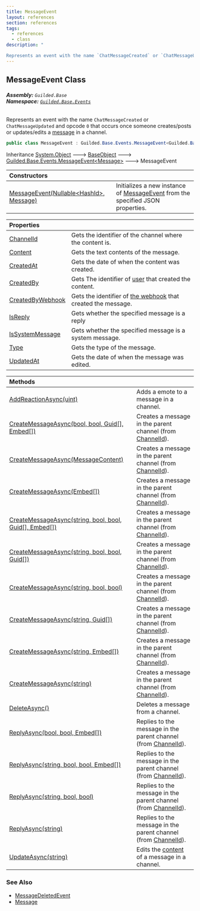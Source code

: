 ```yaml
---
title: MessageEvent
layout: references
section: references
tags:
  - references
  - class
description: "

Represents an event with the name `ChatMessageCreated` or `ChatMessageUpdated` and opcode `0` that occurs once someone creates/posts or updates/edits a [message](MessageEvent_T_.Message.md 'Guilded.Base.Events.MessageEvent<T>.Message') in a channel."
---
```


## MessageEvent Class
###### **Assembly:** `Guilded.Base`<br/>**Namespace:** [`Guilded.Base.Events`](Guilded.Base.Events.md 'Guilded.Base.Events')

Represents an event with the name `ChatMessageCreated` or `ChatMessageUpdated` and opcode `0` that occurs once someone creates/posts or updates/edits a [message](MessageEvent_T_.Message.md 'Guilded.Base.Events.MessageEvent<T>.Message') in a channel.

```csharp
public class MessageEvent : Guilded.Base.Events.MessageEvent<Guilded.Base.Content.Message>
```

Inheritance [System.Object](https://docs.microsoft.com/en-us/dotnet/api/System.Object 'System.Object') &#129106; [BaseObject](BaseObject.md 'Guilded.Base.BaseObject') &#129106; [Guilded.Base.Events.MessageEvent&lt;](MessageEvent_T_.md 'Guilded.Base.Events.MessageEvent<T>')[Message](Message.md 'Guilded.Base.Content.Message')[&gt;](MessageEvent_T_.md 'Guilded.Base.Events.MessageEvent<T>') &#129106; MessageEvent

| Constructors | |
| :--- | :--- |
| [MessageEvent(Nullable&lt;HashId&gt;, Message)](MessageEvent.MessageEvent(Nullable_HashId_,Message).md 'Guilded.Base.Events.MessageEvent.MessageEvent(System.Nullable<Guilded.Base.HashId>, Guilded.Base.Content.Message)') | Initializes a new instance of [MessageEvent](MessageEvent.md 'Guilded.Base.Events.MessageEvent') from the specified JSON properties. |

| Properties | |
| :--- | :--- |
| [ChannelId](MessageEvent.ChannelId.md 'Guilded.Base.Events.MessageEvent.ChannelId') | Gets the identifier of the channel where the content is. |
| [Content](MessageEvent.Content.md 'Guilded.Base.Events.MessageEvent.Content') | Gets the text contents of the message. |
| [CreatedAt](MessageEvent.CreatedAt.md 'Guilded.Base.Events.MessageEvent.CreatedAt') | Gets the date of when the content was created. |
| [CreatedBy](MessageEvent.CreatedBy.md 'Guilded.Base.Events.MessageEvent.CreatedBy') | Gets The identifier of [user](User.md 'Guilded.Base.Users.User') that created the content. |
| [CreatedByWebhook](MessageEvent.CreatedByWebhook.md 'Guilded.Base.Events.MessageEvent.CreatedByWebhook') | Gets the identifier of [the webhook](Webhook.md 'Guilded.Base.Servers.Webhook') that created the message. |
| [IsReply](MessageEvent.IsReply.md 'Guilded.Base.Events.MessageEvent.IsReply') | Gets whether the specified message is a reply |
| [IsSystemMessage](MessageEvent.IsSystemMessage.md 'Guilded.Base.Events.MessageEvent.IsSystemMessage') | Gets whether the specified message is a system message. |
| [Type](MessageEvent.Type.md 'Guilded.Base.Events.MessageEvent.Type') | Gets the type of the message. |
| [UpdatedAt](MessageEvent.UpdatedAt.md 'Guilded.Base.Events.MessageEvent.UpdatedAt') | Gets the date of when the message was edited. |

| Methods | |
| :--- | :--- |
| [AddReactionAsync(uint)](MessageEvent.AddReactionAsync(uint).md 'Guilded.Base.Events.MessageEvent.AddReactionAsync(uint)') | Adds a emote to a message in a channel. |
| [CreateMessageAsync(bool, bool, Guid[], Embed[])](MessageEvent.CreateMessageAsync(bool,bool,Guid[],Embed[]).md 'Guilded.Base.Events.MessageEvent.CreateMessageAsync(bool, bool, Guid[], Guilded.Base.Embeds.Embed[])') | Creates a message in the parent channel (from [ChannelId](ChannelContent_TId,TServer_.ChannelId.md 'Guilded.Base.Content.ChannelContent<TId,TServer>.ChannelId')). |
| [CreateMessageAsync(MessageContent)](MessageEvent.CreateMessageAsync(MessageContent).md 'Guilded.Base.Events.MessageEvent.CreateMessageAsync(Guilded.Base.Content.MessageContent)') | Creates a message in the parent channel (from [ChannelId](ChannelContent_TId,TServer_.ChannelId.md 'Guilded.Base.Content.ChannelContent<TId,TServer>.ChannelId')). |
| [CreateMessageAsync(Embed[])](MessageEvent.CreateMessageAsync(Embed[]).md 'Guilded.Base.Events.MessageEvent.CreateMessageAsync(Guilded.Base.Embeds.Embed[])') | Creates a message in the parent channel (from [ChannelId](ChannelContent_TId,TServer_.ChannelId.md 'Guilded.Base.Content.ChannelContent<TId,TServer>.ChannelId')). |
| [CreateMessageAsync(string, bool, bool, Guid[], Embed[])](MessageEvent.CreateMessageAsync(string,bool,bool,Guid[],Embed[]).md 'Guilded.Base.Events.MessageEvent.CreateMessageAsync(string, bool, bool, Guid[], Guilded.Base.Embeds.Embed[])') | Creates a message in the parent channel (from [ChannelId](ChannelContent_TId,TServer_.ChannelId.md 'Guilded.Base.Content.ChannelContent<TId,TServer>.ChannelId')). |
| [CreateMessageAsync(string, bool, bool, Guid[])](MessageEvent.CreateMessageAsync(string,bool,bool,Guid[]).md 'Guilded.Base.Events.MessageEvent.CreateMessageAsync(string, bool, bool, Guid[])') | Creates a message in the parent channel (from [ChannelId](ChannelContent_TId,TServer_.ChannelId.md 'Guilded.Base.Content.ChannelContent<TId,TServer>.ChannelId')). |
| [CreateMessageAsync(string, bool, bool)](MessageEvent.CreateMessageAsync(string,bool,bool).md 'Guilded.Base.Events.MessageEvent.CreateMessageAsync(string, bool, bool)') | Creates a message in the parent channel (from [ChannelId](ChannelContent_TId,TServer_.ChannelId.md 'Guilded.Base.Content.ChannelContent<TId,TServer>.ChannelId')). |
| [CreateMessageAsync(string, Guid[])](MessageEvent.CreateMessageAsync(string,Guid[]).md 'Guilded.Base.Events.MessageEvent.CreateMessageAsync(string, Guid[])') | Creates a message in the parent channel (from [ChannelId](ChannelContent_TId,TServer_.ChannelId.md 'Guilded.Base.Content.ChannelContent<TId,TServer>.ChannelId')). |
| [CreateMessageAsync(string, Embed[])](MessageEvent.CreateMessageAsync(string,Embed[]).md 'Guilded.Base.Events.MessageEvent.CreateMessageAsync(string, Guilded.Base.Embeds.Embed[])') | Creates a message in the parent channel (from [ChannelId](ChannelContent_TId,TServer_.ChannelId.md 'Guilded.Base.Content.ChannelContent<TId,TServer>.ChannelId')). |
| [CreateMessageAsync(string)](MessageEvent.CreateMessageAsync(string).md 'Guilded.Base.Events.MessageEvent.CreateMessageAsync(string)') | Creates a message in the parent channel (from [ChannelId](ChannelContent_TId,TServer_.ChannelId.md 'Guilded.Base.Content.ChannelContent<TId,TServer>.ChannelId')). |
| [DeleteAsync()](MessageEvent.DeleteAsync().md 'Guilded.Base.Events.MessageEvent.DeleteAsync()') | Deletes a message from a channel. |
| [ReplyAsync(bool, bool, Embed[])](MessageEvent.ReplyAsync(bool,bool,Embed[]).md 'Guilded.Base.Events.MessageEvent.ReplyAsync(bool, bool, Guilded.Base.Embeds.Embed[])') | Replies to the message in the parent channel (from [ChannelId](ChannelContent_TId,TServer_.ChannelId.md 'Guilded.Base.Content.ChannelContent<TId,TServer>.ChannelId')). |
| [ReplyAsync(string, bool, bool, Embed[])](MessageEvent.ReplyAsync(string,bool,bool,Embed[]).md 'Guilded.Base.Events.MessageEvent.ReplyAsync(string, bool, bool, Guilded.Base.Embeds.Embed[])') | Replies to the message in the parent channel (from [ChannelId](ChannelContent_TId,TServer_.ChannelId.md 'Guilded.Base.Content.ChannelContent<TId,TServer>.ChannelId')). |
| [ReplyAsync(string, bool, bool)](MessageEvent.ReplyAsync(string,bool,bool).md 'Guilded.Base.Events.MessageEvent.ReplyAsync(string, bool, bool)') | Replies to the message in the parent channel (from [ChannelId](ChannelContent_TId,TServer_.ChannelId.md 'Guilded.Base.Content.ChannelContent<TId,TServer>.ChannelId')). |
| [ReplyAsync(string)](MessageEvent.ReplyAsync(string).md 'Guilded.Base.Events.MessageEvent.ReplyAsync(string)') | Replies to the message in the parent channel (from [ChannelId](ChannelContent_TId,TServer_.ChannelId.md 'Guilded.Base.Content.ChannelContent<TId,TServer>.ChannelId')). |
| [UpdateAsync(string)](MessageEvent.UpdateAsync(string).md 'Guilded.Base.Events.MessageEvent.UpdateAsync(string)') | Edits the [content](MessageEvent.UpdateAsync(string).md#Guilded.Base.Events.MessageEvent.UpdateAsync(string).content 'Guilded.Base.Events.MessageEvent.UpdateAsync(string).content') of a message in a channel. |

### See Also
- [MessageDeletedEvent](MessageDeletedEvent.md 'Guilded.Base.Events.MessageDeletedEvent')
- [Message](Message.md 'Guilded.Base.Content.Message')